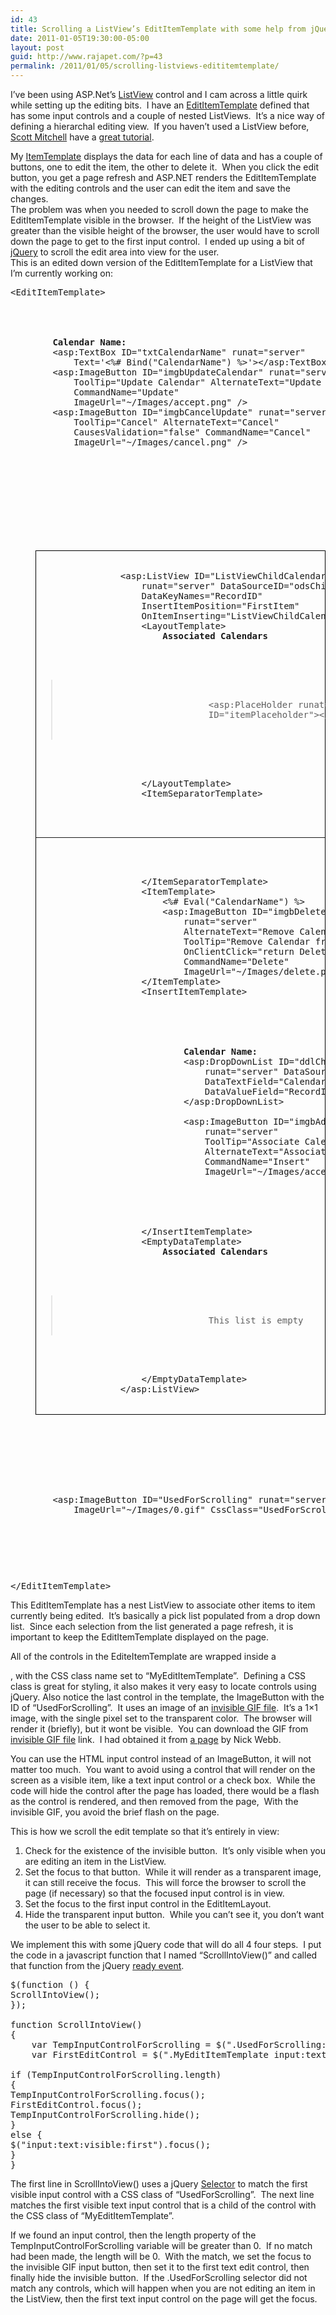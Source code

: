 ```yaml
---
id: 43
title: Scrolling a ListView’s EditItemTemplate with some help from jQuery
date: 2011-01-05T19:30:00-05:00
layout: post
guid: http://www.rajapet.com/?p=43
permalink: /2011/01/05/scrolling-listviews-edititemtemplate/
---
```

I’ve been using ASP.Net’s [ListView](http://msdn.microsoft.com/en-us/library/bb398790.aspx "The ASP.NET ListView control enables you to bind to data items that are returned from a data source and display them. You can display data in pages. You can display items individually, or you can group them.") control and I cam across a little quirk while setting up the editing bits.  I have an [EditItemTemplate](http://msdn.microsoft.com/en-us/library/system.web.ui.webcontrols.listview.edititemtemplate.aspx) defined that has some input controls and a couple of nested ListViews.  It’s a nice way of defining a hierarchal editing view.  If you haven’t used a ListView before, [Scott Mitchell](http://www.4guysfromrolla.com/ScottMitchell.shtml) have a [great tutorial](http://www.4guysfromrolla.com/articles/122607-1.aspx "Using ASP.NET 3.5's ListView and DataPager Controls: Displaying Data with the ListView").

My [ItemTemplate](http://msdn.microsoft.com/en-us/library/system.web.ui.webcontrols.listview.itemtemplate.aspx "Use the ItemTemplate property to define a custom user interface (UI) to display the data items. The ItemTemplate template is required by the ListView control. It usually contains controls to display the field values of a record. If you want to let users modify the data, you also usually add buttons to the ItemTemplate template that let the user select a record, switch to edit mode, or delete a record.") displays the data for each line of data and has a couple of buttons, one to edit the item, the other to delete it.  When you click the edit button, you get a page refresh and ASP.NET renders the EditItemTemplate with the editing controls and the user can edit the item and save the changes.  
The problem was when you needed to scroll down the page to make the EditItemTemplate visible in the browser.  If the height of the ListView was greater than the visible height of the browser, the user would have to scroll down the page to get to the first input control.  I ended up using a bit of [jQuery](http://jquery.com/ "jQuery is a fast and concise JavaScript Library that simplifies HTML document traversing, event handling, animating, and Ajax interactions for rapid web development. jQuery is designed to change the way that you write JavaScript.") to scroll the edit area into view for the user.   
This is an edited down version of the EditItemTemplate for a ListView that I’m currently working on:

<pre>&lt;EditItemTemplate><br />    

<div style="padding: 0 0 10px 0;" class="MyEditItemTemplate">
  <br />        <b>Calendar Name:</b><br />        &lt;asp:TextBox ID="txtCalendarName" runat="server" <br />            Text='&lt;%# Bind("CalendarName") %>'>&lt;/asp:TextBox><br />        &lt;asp:ImageButton ID="imgbUpdateCalendar" runat="server" <br />            ToolTip="Update Calendar" AlternateText="Update Calendar" <br />            CommandName="Update" <br />            ImageUrl="~/Images/accept.png" />&nbsp;<br />        &lt;asp:ImageButton ID="imgbCancelUpdate" runat="server" <br />            ToolTip="Cancel" AlternateText="Cancel" <br />            CausesValidation="false" CommandName="Cancel" <br />            ImageUrl="~/Images/cancel.png" /><br />        <br /><br />        
  
  <div style="padding: 5px 0 0 40px;">
    <br />            
    
    <div style="border: 1px black solid">
      <br />                &lt;asp:ListView ID="ListViewChildCalendars" <br />                    runat="server" DataSourceID="odsChildCalendar"<br />                    DataKeyNames="RecordID" <br />                    InsertItemPosition="FirstItem" <br />                    OnItemInserting="ListViewChildCalendars_ItemInserting"><br />                    &lt;LayoutTemplate><br />                        <span class="SubListViewHeader"><strong>Associated Calendars</strong></span><br />                        
      
      <blockquote>
        <br />                            &lt;asp:PlaceHolder runat="server" <br />                            ID="itemPlaceholder">&lt;/asp:PlaceHolder><br />                        
      </blockquote>
      
      <br />                    &lt;/LayoutTemplate><br />                    &lt;ItemSeparatorTemplate><br />                        
      
      <hr />
      
      <br />                    &lt;/ItemSeparatorTemplate><br />                    &lt;ItemTemplate><br />                        &lt;%# Eval("CalendarName") %>&nbsp;<br />                        &lt;asp:ImageButton ID="imgbDeleteCalendar" <br />                            runat="server" <br />                            AlternateText="Remove Calendar from Group" <br />                            ToolTip="Remove Calendar from Group" <br />                            OnClientClick="return DeleteConfirmation('C', this.name);" <br />                            CommandName="Delete" <br />                            ImageUrl="~/Images/delete.png" /><br />                    &lt;/ItemTemplate><br />                    &lt;InsertItemTemplate><br />                        
      
      <div>
        <br />                            <b>Calendar Name: </b><br />                            &lt;asp:DropDownList ID="ddlChildCalendars" <br />                                runat="server" DataSourceID="odsCalendarList"<br />                                DataTextField="CalendarName" <br />                                DataValueField="RecordID"><br />                            &lt;/asp:DropDownList><br />                            &nbsp;<br />                            &lt;asp:ImageButton ID="imgbAddChildCalendar" <br />                                runat="server" <br />                                ToolTip="Associate Calendar with Group" <br />                                AlternateText="Associate Calendar with Group" <br />                                CommandName="Insert" <br />                                ImageUrl="~/Images/accept.png" /><br />                        
      </div>
      
      <br />                    &lt;/InsertItemTemplate><br />                    &lt;EmptyDataTemplate><br />                        <span class="SubListViewHeader"><strong>Associated Calendars</strong></span><br />                        
      
      <blockquote>
        <br />                            This list is empty
      </blockquote>
      
      <br />                    &lt;/EmptyDataTemplate><br />                &lt;/asp:ListView><br />            
    </div>
    
    <br />        
  </div>
  
  <br />        &lt;asp:ImageButton ID="UsedForScrolling" runat="server" <br />            ImageUrl="~/Images/0.gif" CssClass="UsedForScrolling"/><br />    
</div>

<br />    <br /><br />&lt;/EditItemTemplate><br /></pre>

This EditItemTemplate has a nest ListView to associate other items to item currently being edited.  It’s basically a pick list populated from a drop down list.  Since each selection from the list generated a page refresh, it is important to keep the EditItemTemplate displayed on the page.

All of the controls in the EditeItemTemplate are wrapped inside a 

<div>
  , with the CSS class name set to “MyEditItemTemplate”.  Defining a CSS class is great for styling, it also makes it very easy to locate controls using jQuery. Also notice the last control in the template, the ImageButton with the ID of “UsedForScrolling”.  It uses an image of an <a href="http://lh6.ggpht.com/_natoSxTaPFU/TSTG0xf-wyI/AAAAAAAAAf0/6yndaOnuAXY/s1600-h/0%5B2%5D.gif">invisible GIF file</a>.  It’s a 1&#215;1 image, with the single pixel set to the transparent color.  The browser will render it (briefly), but it wont be visible.  You can download the GIF from <a href="http://lh6.ggpht.com/_natoSxTaPFU/TSTG0xf-wyI/AAAAAAAAAf0/6yndaOnuAXY/s1600-h/0%5B2%5D.gif">invisible GIF file</a> link.  I had obtained it from <a href="http://www.maproom.co.uk/invis0.htm">a page</a> by Nick Webb.</p> 
  
  <p>
    You can use the HTML input control instead of an ImageButton, it will not matter too much.  You want to avoid using a control that will render on the screen as a visible item, like a text input control or a check box.  While the code will hide the control after the page has loaded, there would be a flash as the control is rendered, and then removed from the page,  With the invisible GIF, you avoid the brief flash on the page.
  </p>
  
  <p>
    This is how we scroll the edit template so that it’s entirely in view:
  </p>
  
  <p>
  </p>
  
  <ol>
    <li>
      Check for the existence of the invisible button.  It’s only visible when you are editing an item in the ListView.
    </li>
    <li>
      Set the focus to that button.  While it will render as a transparent image, it can still receive the focus.  This will force the browser to scroll the page (if necessary) so that the focused input control is in view.
    </li>
    <li>
      Set the focus to the first input control in the EditItemLayout.
    </li>
    <li>
      Hide the transparent input button.  While you can’t see it, you don’t want the user to be able to select it.
    </li>
  </ol>
  
  <p>
    We implement this with some jQuery code that will do all 4 four steps.  I put the code in a javascript function that I named “ScrollIntoView()” and called that function from the jQuery <a href="http://docs.jquery.com/How_jQuery_Works#Launching_Code_on_Document_Ready" title="Launching Code on Document Ready">ready event</a>.
  </p>
  
  <p>
  </p>
  
  <pre>$(function () {<br />ScrollIntoView();<br />});<br /><br />function ScrollIntoView()<br />{<br />    var TempInputControlForScrolling = $(".UsedForScrolling:input:visible:first");<br />    var FirstEditControl = $(".MyEditItemTemplate input:text:visible:first");<br /><br />if (TempInputControlForScrolling.length)<br />{<br />TempInputControlForScrolling.focus();<br />FirstEditControl.focus();<br />TempInputControlForScrolling.hide();<br />}<br />else {<br />$("input:text:visible:first").focus();<br />}<br />}</pre>
  
  <p>
    The first line in ScrollIntoView() uses a jQuery <a href="http://api.jquery.com/category/selectors/">Selector</a> to match the first visible input control with a CSS class of “UsedForScrolling”.  The next line matches the first visible text input control that is a child of the control with the CSS class of “MyEditItemTemplate”.
  </p>
  
  <p>
    If we found an input control, then the length property of the TempInputControlForScrolling variable will be greater than 0.  If no match had been made, the length will be 0.  With the match, we set the focus to the invisible GIF input button, then set it to the first text edit control, then finally hide the invisible button.  If the .UsedForScrolling selector did not match any controls, which will happen when you are not editing an item in the ListView, then the first text input control on the page will get the focus.
  </p>